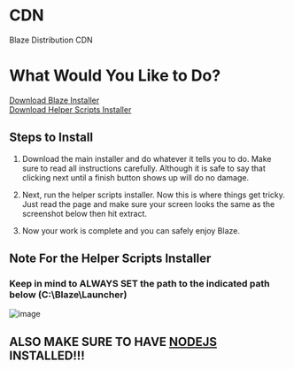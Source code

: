 # CDN
Blaze Distribution CDN

# What Would You Like to Do?

<a href="https://github.com/Trail-Blaze/cdn/raw/main/blazelauncher_0.0.1_rs_preview.exe">Download Blaze Installer</a><br/>
<a href="https://github.com/Trail-Blaze/cdn/raw/main/HelperScripts.exe">Download Helper Scripts Installer</a>

## Steps to Install 

1. Download the main installer and do whatever it tells you to do. Make sure to read all instructions carefully. Although it is safe to say that clicking next until a finish button shows up will do no damage.

2. Next, run the helper scripts installer. Now this is where things get tricky. Just read the page and make sure your screen looks the same as the screenshot below then hit extract. 

3. Now your work is complete and you can safely enjoy Blaze.

## Note For the Helper Scripts Installer
### Keep in mind to **ALWAYS SET** the path to the indicated path below (C:\Blaze\Launcher\)
![image](https://user-images.githubusercontent.com/34188635/142510328-e5450943-dc03-47a5-8cae-7fb835d540af.png)

## ALSO MAKE SURE TO HAVE [NODEJS](https://nodejs.org) INSTALLED!!!
